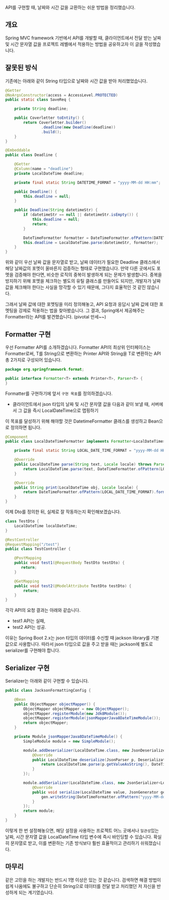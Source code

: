 API를 구현할 때, 날짜와 시간 값을 교환하는 쉬운 방법을 정리했습니다.

## 개요

Spring MVC framework 기반에서 API를 개발할 때, 클라이언트에서 전달 받는 날짜 및 시간 문자열 값을 프로젝트 레벨에서 적용하는 방법을 공유하고자 이 글을 작성했습니다. 

## 잘못된 방식

기존에는 아래와 같이 String 타입으로 날짜와 시간 값을 받아 처리했었습니다. 

```java
@Getter
@NoArgsConstructor(access = AccessLevel.PROTECTED)
public static class SaveReq {

    private String deadline;

    public Coverletter toEntity() {
        return Coverletter.builder()
                .deadline(new Deadline(deadline))
                .build();
    }
}

@Embeddable
public class Deadline {

    @Getter
    @Column(name = "deadline")
    private LocalDateTime deadline;

    private final static String DATETIME_FORMAT = "yyyy-MM-dd HH:mm";

    public Deadline() {
        this.deadline = null;
    }

    public Deadline(String datetimeStr) {
        if (datetimeStr == null || datetimeStr.isEmpty()) {
            this.deadline = null;
            return;
        }

        DateTimeFormatter formatter = DateTimeFormatter.ofPattern(DATETIME_FORMAT);
        this.deadline = LocalDateTime.parse(datetimeStr, formatter);
    }
}
```

위와 같이 우선 날짜 값을 문자열로 받고, 날짜 데이터가 필요한 Deadline 클래스에서 해당 날짜값의 포멧이 올바른지 검증하는 형태로 구현했습니다. 만약 다른 곳에서도 포멧을 검증해야 한다면, 비슷한 로직의 중복이 발생하게 되는 문제가 발생합니다. 중복을 방지하기 위해 포멧을 체크하는 별도의 유틸 클래스를 만들어도 되지만, 개발자가 날짜 값을 체크해야 한다는 사실을 망각할 수 있기 때문에, 그다지 효율적인 것 같진 않습니다. 

그래서 날짜 값에 대한 포멧팅을 미리 정의해놓고, API 요청과 응답시 날짜 값에 대한 포멧팅을 강제로 적용하는 법을 찾아봤습니다. 그 결과, Spring에서 제공해주는 Formatter라는 API를 발견했습니다. (pivotal 만세~~)

## Formatter 구현

우선 Formatter API를 소개하겠습니다. Formatter API의 최상위 인터페이스는 Formatter<T>로써, T를 String으로 변환하는 Printer API와 String을 T로 변환하는 API 총 2가지로 구성되어 있습니다.

```java
package org.springframework.format;

public interface Formatter<T> extends Printer<T>, Parser<T> {
}
```

Formatter를 구현하기에 앞서 `구현 목표`를 정의하겠습니다.
- 클라이언트에서 json 타입의 날짜 및 시간 문자열 값을 다음과 같이 보낼 때, 서버에서 그 값을 즉시 LocalDateTime으로 맵핑하기

이 목표를 달성하기 위해 해야할 것은 DatetimeFormatter 클래스를 생성하고 Bean으로 정의하면 됩니다.

```java
@Component
public class LocalDateTimeFormatter implements Formatter<LocalDateTime> {

    private final static String LOCAL_DATE_TIME_FORMAT = "yyyy-MM-dd HH:mm:ss";

    @Override
    public LocalDateTime parse(String text, Locale locale) throws ParseException {
        return LocalDateTime.parse(text, DateTimeFormatter.ofPattern(LOCAL_DATE_TIME_FORMAT));
    }

    @Override
    public String print(LocalDateTime obj, Locale locale) {
        return DateTimeFormatter.ofPattern(LOCAL_DATE_TIME_FORMAT).format(obj);
    }
}
```

이제 Dto를 정의한 뒤, 실제로 잘 작동하는지 확인해보겠습니다.

```java
class TestDto {
    LocalDateTime localDateTime;
}

@RestController
@RequestMapping("/test")
public class TestController {

    @PostMapping
    public void test1(@RequestBody TestDto testDto) {
       return;
    }

    @GetMapping
    public void test2(@ModelAttribute TestDto testDto) {
        return;
    }
}
```

각각 API의 요청 결과는 아래와 같습니다.
- test1 API는 실패, 
- test2 API는 성공. 

이유는 Spring Boot 2.x는 json 타입의 데이터를 수신할 때 jackson library를 기본 값으로 사용합니다. 따라서 json 타입으로 값을 주고 받을 때는 jackson에 별도로 serializer를 구현해야 합니다.


## Serializer 구현

Serializer는 아래와 같이 구현할 수 있습니다. 

```java
public class JacksonFormattingConfig {

	@Bean
	public ObjectMapper objectMapper() {
		ObjectMapper objectMapper = new ObjectMapper();
		objectMapper.registerModule(new Jdk8Module());
		objectMapper.registerModule(jsonMapperJava8DateTimeModule());
		return objectMapper;
	}

	private Module jsonMapperJava8DateTimeModule() {
		SimpleModule module = new SimpleModule();

		module.addDeserializer(LocalDateTime.class, new JsonDeserializer<LocalDateTime>() {
			@Override
			public LocalDateTime deserialize(JsonParser p, DeserializationContext ctxt) throws IOException, JsonProcessingException {
				return LocalDateTime.parse(p.getValueAsString(), DateTimeFormatter.ofPattern("yyyy-MM-dd HH:mm:ss"));
			}
		});

		module.addSerializer(LocalDateTime.class, new JsonSerializer<LocalDateTime>() {
			@Override
			public void serialize(LocalDateTime value, JsonGenerator gen, SerializerProvider serializers) throws IOException {
				gen.writeString(DateTimeFormatter.ofPattern("yyyy-MM-dd HH:mm:ss").format(value));
			}
		});
		return module;
	}
}
```

이렇게 한 번 설정해놓으면, 해당 설정을 사용하는 프로젝트 어느 곳에서나 `일관성`있는 날짜, 시간 문자열 값을 LocalDateTime 타입 변수에 즉시 바인딩할 수 있습니다. 확실히 문자열로 받고, 이를 변환하는 기존 방식보다 훨씬 효율적이고 관리하기 쉬워졌습니다.


## 마무리

같은 고민을 하는 개발자는 반드시 1명 이상은 있는 것 같습니다. 검색하면 해결 방법이 쉽게 나옴에도 불구하고 단순히 String으로 데이터를 전달 받고 처리했던 저 자신을 반성하게 되는 계기였습니다.

